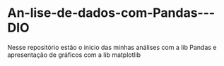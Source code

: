 # An-lise-de-dados-com-Pandas---DIO
Nesse repositório estão o inicio das minhas análises com a lib Pandas e apresentação de gráficos com a lib matplotlib
